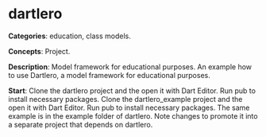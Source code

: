 
# dartlero

**Categories**: education, class models.

**Concepts**: Project.

**Description**:
Model framework for educational purposes.
An example how to use Dartlero, a model framework for educational purposes.

**Start**:
Clone the dartlero project and the open it with Dart Editor. 
Run pub to install necessary packages.
Clone the dartlero_example project and the open it with Dart Editor. 
Run pub to install necessary packages.
The same example is in the example folder of dartlero.
Note changes to promote it into a separate project that depends on dartlero.






